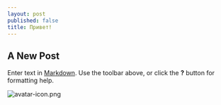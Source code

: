 ```yaml
---
layout: post
published: false
title: Привет!
---
```

## A New Post

Enter text in [Markdown](http://daringfireball.net/projects/markdown/). Use the toolbar above, or click the **?** button for formatting help.

![avatar-icon.png]({{site.baseurl}}/img/avatar-icon.png)

